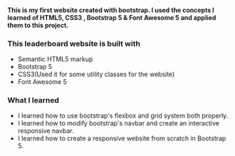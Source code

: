 #### This is my first website created with bootstrap. I used the concepts I learned of HTML5, CSS3 , Bootstrap 5 & Font Awesome 5 and applied them to this project.

### This leaderboard website is built with

- Semantic HTML5 markup
- Bootstrap 5
- CSS3(Used it for some utility classes for the website)
- Font Awesome 5

### What I learned

- I learned how to use bootstrap's flexbox and grid system both properly.
- I learned how to modify bootstrap's navbar and create an interactive responsive navbar.
- I learned how to create a responsive website from scratch in Bootstrap 5.
